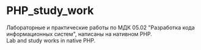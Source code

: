 # PHP_study_work
Лабораторные и практические работы по МДК 05.02 "Разработка кода информационных систем", написаны на нативном PHP. <br>
Lab and study works in native PHP.
